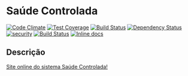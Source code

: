 # Saúde Controlada

[![Code Climate](https://codeclimate.com/github/peimelo/saudecontrolada/badges/gpa.svg)](https://codeclimate.com/github/peimelo/saudecontrolada)
[![Test Coverage](https://codeclimate.com/github/peimelo/saudecontrolada/badges/coverage.svg)](https://codeclimate.com/github/peimelo/saudecontrolada/coverage)
[![Build Status](https://travis-ci.org/peimelo/saudecontrolada.svg?branch=master)](https://travis-ci.org/peimelo/saudecontrolada)
[![Dependency Status](https://gemnasium.com/peimelo/saudecontrolada.svg)](https://gemnasium.com/peimelo/saudecontrolada)
[![security](https://hakiri.io/github/peimelo/saudecontrolada/master.svg)](https://hakiri.io/github/peimelo/saudecontrolada/master)
[![Build Status](http://rails-brakeman.com/peimelo/saudecontrolada.png)](http://rails-brakeman.com/peimelo/saudecontrolada)
[![Inline docs](http://inch-ci.org/github/peimelo/saudecontrolada.svg?branch=master)](http://inch-ci.org/github/peimelo/saudecontrolada)

## Descrição

[Site online do sistema Saúde Controlada!](https://saudecontrolada.com.br)

